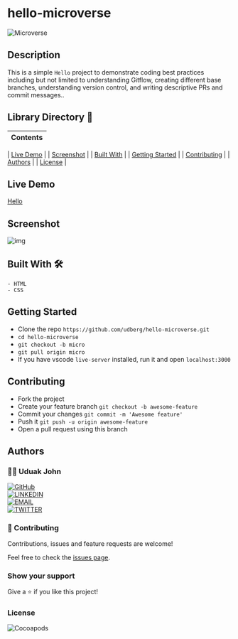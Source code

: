# hello-microverse

![Microverse](https://img.shields.io/badge/-Microverse-6F23FF?style=for-the-badge)

## Description

This is a simple `Hello` project to demonstrate coding best practices including but not limited to understanding Gitflow, creating different base branches, understanding version control, and writing descriptive PRs and commit messages..


## Library Directory 📙

| Contents                    |
| --------------------------- |

| [Live Demo](#live-demo)     |
| [Screenshot](#screenshot)   |
| [Built With](#built-with-🛠) |
| [Getting Started](#getting-started-🛠) |
| [Contributing](#contributing🛠) |
| [Authors](#authors)         |
| [License](#license)         |

## Live Demo

[Hello](https://udberg.github.io/hello-microverse/)

 ## Screenshot

![img](./mockup)

## Built With 🛠

```
- HTML
- CSS
```

## Getting Started

- Clone the repo `https://github.com/udberg/hello-microverse.git`
- `cd hello-microverse`
- `git checkout -b micro`
- `git pull origin micro`
- If you have vscode `live-server` installed, run it and open `localhost:3000`

## Contributing

- Fork the project
- Create your feature branch `git checkout -b awesome-feature`
- Commit your changes `git commit -m 'Awesome feature'`
- Push it `git push -u origin awesome-feature`
- Open a pull request using this branch

## Authors

### 👨‍💻 Uduak John

[![GitHub](https://img.shields.io/badge/-GitHub-000?style=for-the-badge&logo=GitHub&logoColor=white)](https://github.com/udberg) <br>
[![LINKEDIN](https://img.shields.io/badge/-LINKEDIN-0077B5?style=for-the-badge&logo=Linkedin&logoColor=white)](https://www.linkedin.com/in/juduak/) <br>
[![EMAIL](https://img.shields.io/badge/-EMAIL-D14836?style=for-the-badge&logo=Mail.Ru&logoColor=white)](mailto:udberg@icloud.com) <br>
[![TWITTER](https://img.shields.io/badge/-TWITTER-1DA1F2?style=for-the-badge&logo=Twitter&logoColor=white)](https://twitter.com/juduak_)

### 🤝 Contributing

Contributions, issues and feature requests are welcome!

Feel free to check the [issues page](https://github.com/udberg/hello-microverse).

### Show your support

Give a ⭐️ if you like this project!

### License

![Cocoapods](https://img.shields.io/cocoapods/l/AFNetworking?color=red&style=for-the-badge)
